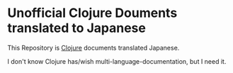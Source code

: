 Unofficial Clojure Douments translated to Japanese
==================================================

 This Repository is [Clojure](https://github.com/clojure/clojure) documents translated Japanese.
 
 I don't know Clojure has/wish multi-language-documentation, but I need it.
